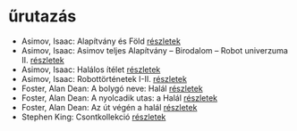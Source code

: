# űrutazás

- Asimov, Isaac: Alapítvány és Föld [részletek](_details/%7Bopf.creator%7D.md#id_1184)
- Asimov, Isaac: Asimov teljes Alapítvány – Birodalom – Robot univerzuma II. [részletek](_details/%7Bopf.creator%7D.md#id_1180)
- Asimov, Isaac: Halálos ítélet [részletek](_details/%7Bopf.creator%7D.md#id_1176)
- Asimov, Isaac: Robottörténetek I-II. [részletek](_details/%7Bopf.creator%7D.md#id_1172)
- Foster, Alan Dean: A bolygó neve: Halál [részletek](_details/%7Bopf.creator%7D.md#id_650)
- Foster, Alan Dean: A nyolcadik utas: a Halál [részletek](_details/%7Bopf.creator%7D.md#id_649)
- Foster, Alan Dean: Az út végén a halál [részletek](_details/%7Bopf.creator%7D.md#id_652)
- Stephen King: Csontkollekció [részletek](_details/%7Bopf.creator%7D.md#id_571)